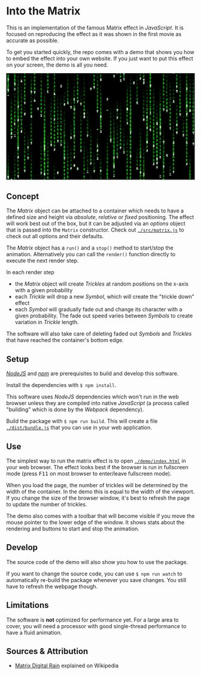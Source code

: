 # Into the Matrix

This is an implementation of the famous Matrix effect in _JavaScript_. It is focused on reproducing the effect as it was shown in the first movie as accurate as possible.

To get you started quickly, the repo comes with a demo that shows you how to embed the effect into your own website. If you just want to put this effect on your screen, the demo is all you need.

![Into the Matrix](./docs/into-the-matrix.jpg)

## Concept

The _Matrix_ object can be attached to a container which needs to have a defined size and height via _absolute_, _relative_  or _fixed_ positioning. The effect will work best out of the box, but it can be adjusted via an _options_ object that is passed into the `Matrix` constructor. Check out [`./src/matrix.js`](./src/matrix.js) to check out all options and their defaults.

The _Matrix_ object has a `run()` and a `stop()` method to start/stop the animation. Alternatively you can call the `render()` function directly to execute the next render step.

In each render step
* the _Matrix_ object will create _Trickles_ at random positions on the x-axis with a given probability
* each _Trickle_ will drop a new _Symbol_, which will create the "trickle down" effect
* each _Symbol_ will gradually fade out and change its character with a given probability. The fade out speed varies between _Symbols_ to create variation in _Trickle_ length.

The software will also take care of deleting faded out _Symbols_ and _Trickles_ that have reached the container's bottom edge.

## Setup

[_NodeJS_](https://nodejs.org/en/) and [_npm_](https://docs.npmjs.com/downloading-and-installing-node-js-and-npm) are prerequisites to build and develop this software.

Install the dependencies with `$ npm install`.

This software uses _NodeJS_ dependencies which won't run in the web browser unless they are compiled into native _JavaScript_ (a process called "building" which is done by the _Webpack_ dependency).

Build the package with `$ npm run build`. This will create a file [`./dist/bundle.js`](./dist/bundle.js) that you can use in your web application.

## Use

The simplest way to run the matrix effect is to open [`./demo/index.html`](./demo/index.html) in your web browser. The effect looks best if the browser is run in fullscreen mode (press <kbd>F11</kbd> on most browser to enter/leave fullscreen mode).

When you load the page, the number of trickles will be determined by the width of the container. In the demo this is equal to the width of the viewport. If you change the size of the browser window, it's best to refresh the page to update the number of trickles.

The demo also comes with a toolbar that will become visible if you move the mouse pointer to the lower edge of the window. It shows stats about the rendering and buttons to start and stop the animation.

## Develop

The source code of the demo will also show you how to use the package.

If you want to change the source code, you can use `$ npm run watch` to automatically re-build the package whenever you save changes. You still have to refresh the webpage though.

## Limitations

The software is **not** optimized for performance yet. For a large area to cover, you will need a processor with good single-thread performance to have a fluid animation.

## Sources & Attribution

* [Matrix Digital Rain](https://en.wikipedia.org/wiki/Matrix_digital_rain) explained on Wikipedia
